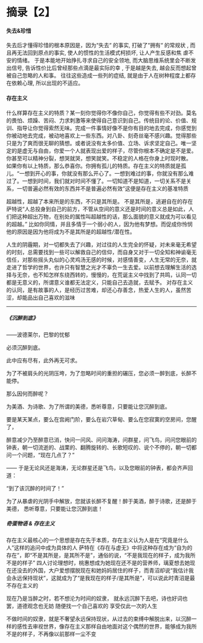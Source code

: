 # 摘录【2】




#### 失去&珍惜

失去后才懂得珍惜的根本原因是，因为“失去“ 的事实, 打破了“拥有“ 的常规状 , 而且再无法回到原点的事实, 使人的惯性的生活模式柯损坏, 让人产生反感和焦
虐不安的情绪。
于是本能地开始挣扎寻求自己的安全领地, 而大脑思维系统里会不断发出信号, 告诉性价比后曾经那些点滴是最实际的幸 , 于是越是失去, 越会反而想起曾被自己忽略的人和事。
往往这些造成一些列的症结, 就是由于人在树种程度上都存在依赖心理, 所以出现的不适应。

#### 存在主义

什么样算存在主义的特质？某一刻你觉得你不像你自己，你觉得有些不对劲。莫名的畏怕、烦躁、苦闷、力求刺激等来使得自己意识到自己。传统目的论、价值、规训、指导让你觉得索然无味。完成一件事情好像不是你有目的地去完成，你感觉到你被动地去完成，被动地喜欢上一些东西。对八卦、刻奇丝毫不感兴趣。觉得那些只是为了爽而很无聊的猜想。或者说没有太多价值、立场、诉求坚定自己。唯一坚定的是虚无与自由，你爱一个人就表现出爱的样子，尽管你根本不确定是不是爱。你甚至可以精神分裂，想哭就哭，想笑就笑。不稳定的人格在你身上时现时散。
如果你有以上特质，那么恭喜你。你拥有孤儿的特质。存在主义的特质就是孤儿。“一想到开心的事，你就没有那么开心了。一想到难过的事，你就没有那么难过了。一想到时间，我们就对时间不懂了。一切知道不是知道，一切关系不是关系，一切普遍必然有效的东西并不是普遍必然有效”这便是存在主义的基准特质


超越性，超越了本来所是的东西，不只是其所是。
不是其所是，逃避自在的存在
萨特说“人总投身到自己的前方，不管从空间的意义还是时间的意义总是如此，人们把这种超出万物，在别处的属性叫超越性的话，那么面貌的意义就成为可以看见的超越。”
比如你同情，并且多情于一个弱小的人，因为他有梦想。而促成你怜悯他的原因是因为他将成为不是其所是的超越性/潜在性。

人生的阴霾期，对一切都失去了兴趣，对过往的人生完全的怀疑，对未来毫无希望的时刻，总需要找到一些可以解救自己的信仰，而自身又对于一切全知和神谕毫无信任，对那些摇头丸似的心灵鸡汤无感的时候，对感情善变，人生无常的无奈，就走进了哲学的世界，也许只有智慧之光才不辜负一生去爱。以前想去理解生活的选择与无奈，也不知怎样东绕西转的，慢慢的，在荒诞主义中找到了共鸣，认同一切都是无意义的，所谓意义谁都无法定义，只能自己去造就，去赋予。
对存在主义的认同，是有故事的人，是经历过苦难，却还心存善念，热爱人生的人，虽然苦涩，却能品出自己喜欢的滋味

---
##### 《沉醉到底》
——波德莱尔，巴黎的忧郁

必须沉醉到底。

此中应有尽有，此外再无可求。

为了不被肩头的光阴压垮，为了忽略时间的重担的碾压，您必须一醉到底，长醉不能停。

那么因何而醉呢？ 

为美酒、为诗歌、为了所谓的美德，悉听尊意，只要能让您沉醉到底。

要是某天某点，要么在宫阙门阶，要么在岩穴草甸、要么在您寂寞的空房间，您醒了，

醉意减少乃至醉意已消，快问一问风、问问海涛，问群星，问飞鸟，问问您眼前的钟表，朝一切流逝的、战栗的、翻腾旋转的、长歌短叹的、说个不停的，朝一切都问一个问题，“现在几点了？”

—— 于是无论风还是海涛，无论群星还是飞鸟，以及您眼前的钟表，都会齐声回道：

“到了该沉醉的时间了！”

为了从暴虐的光阴手中解放，您就该长醉不复醒！醉于美酒，醉于诗歌，还是醉于美德， 悉听尊意，只要能让您沉醉到底！



##### 奇蛋物语 & 存在主义
存在主义最核心的一个思想是存在先于本质，存在主义认为人是在“究竟是什么人”这样的追问中成为具体的人
萨特在《存在与虚无》中将这种存在成为“自为的存在”，即“不是其所是，是其所不是”，通俗的说，“不是我现在的样子，成为我所不是的样子”
四人讨论理想时，桃惠想成为她现在还不是的营养师，璃夏想去她现在还没去的外国，大户爱想摆脱现在和她妈妈居住的样子，而青沼却说“我估计我会永远保持现状”，这就成为了“是我现在的样子/是其所是”，可以说此时青沼是最不存在主义的

现在乃是当醉之时，若不想沦为时间的奴隶，
就永远沉醉下去吧，诗也好词也罢，道德观念也无妨
随便找一个自己喜欢的
享受仅此一次的人生

不做时间的奴隶，就是不奢望永远保持现状，从过去的束缚中解脱出来，以沉醉一样的感性去审视世界，像存在主义那样自由地面对这个偶然的世界，能够成为我所不是的样子，不再像以前那样一尘不变

